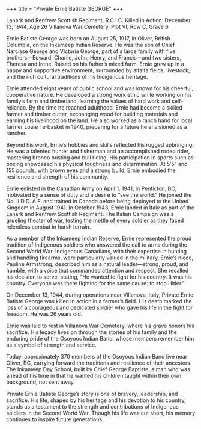 +++
title = "Private Ernie Batiste GEORGE"
+++

Lanark and Renfrew Scottish Regiment, R.C.I.C.
Killed in Action: December 13, 1944, Age 26
Villanova War Cemetery, Plot VI, Row C, Grave 6

Ernie Batiste George was born on August 25, 1917, in Oliver, British Columbia, on the Inkameep Indian Reserve. He was the son of Chief Narcisse George and Victoria George, part of a large family with five brothers—Edward, Charlie, John, Henry, and Francis—and two sisters, Theresa and Irene. Raised on his father’s mixed farm, Ernie grew up in a happy and supportive environment, surrounded by alfalfa fields, livestock, and the rich cultural traditions of his Indigenous heritage.

Ernie attended eight years of public school and was known for his cheerful, cooperative nature. He developed a strong work ethic while working on his family’s farm and timberland, learning the values of hard work and self-reliance. By the time he reached adulthood, Ernie had become a skilled farmer and timber cutter, exchanging wood for building materials and earning his livelihood on the land. He also worked as a ranch hand for local farmer Louie Terbasket in 1940, preparing for a future he envisioned as a rancher.

Beyond his work, Ernie’s hobbies and skills reflected his rugged upbringing. He was a talented hunter and fisherman and an accomplished rodeo rider, mastering bronco busting and bull riding. His participation in sports such as boxing showcased his physical toughness and determination. At 5’5” and 155 pounds, with brown eyes and a strong build, Ernie embodied the resilience and strength of his community.

Ernie enlisted in the Canadian Army on April 1, 1941, in Penticton, BC, motivated by a sense of duty and a desire to “see the world.” He joined the No. II D.D. A.F. and trained in Canada before being deployed to the United Kingdom in August 1941. In October 1943, Ernie landed in Italy as part of the Lanark and Renfrew Scottish Regiment. The Italian Campaign was a grueling theater of war, testing the mettle of every soldier as they faced relentless combat in harsh terrain.

As a member of the Inkameep Indian Reserve, Ernie represented the proud tradition of Indigenous soldiers who answered the call to arms during the Second World War. Indigenous Canadians, with their expertise in hunting and handling firearms, were particularly valued in the military. 
Ernie’s niece, Pauline Armstrong, described him as a natural leader—strong, proud, and humble, with a voice that commanded attention and respect. She recalled his decision to serve, stating, “He wanted to fight for his country. It was his country. Everyone was there fighting for the same cause: to stop Hitler.”

On December 13, 1944, during operations near Villanova, Italy, Private Ernie Batiste George was killed in action in a farmer’s field. His death marked the loss of a courageous and dedicated soldier who gave his life in the fight for freedom. He was 26 years old.

Ernie was laid to rest in Villanova War Cemetery, where his grave honors his sacrifice. His legacy lives on through the stories of his family and the enduring pride of the Osoyoos Indian Band, whose members remember him as a symbol of strength and service.

Today, approximately 370 members of the Osoyoos Indian Band live near Oliver, BC, carrying forward the traditions and resilience of their ancestors. The Inkameep Day School, built by Chief George Baptiste, a man who was ahead of his time in that he wanted his children taught within their own background, not sent away.


Private Ernie Batiste George’s story is one of bravery, leadership, and sacrifice. His life, shaped by his heritage and his devotion to his country, stands as a testament to the strength and contributions of Indigenous soldiers in the Second World War. Though his life was cut short, his memory continues to inspire future generations.
